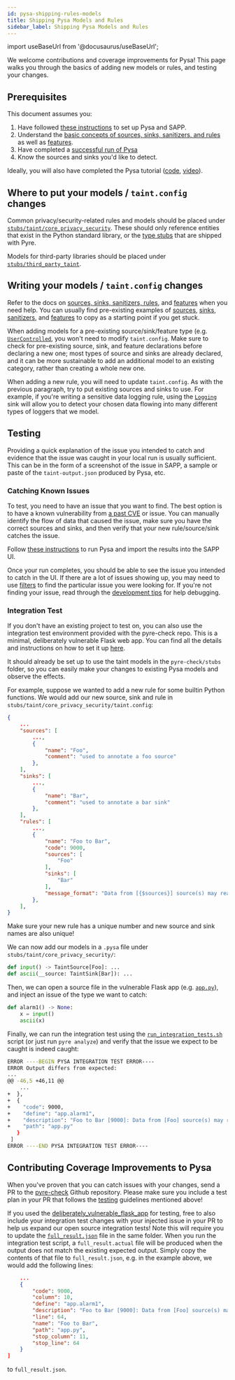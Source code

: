 ```yaml
---
id: pysa-shipping-rules-models
title: Shipping Pysa Models and Rules
sidebar_label: Shipping Pysa Models and Rules
---
```


import useBaseUrl from '@docusaurus/useBaseUrl';

We welcome contributions and coverage improvements for Pysa! This page walks you through the basics of adding new models or rules, and testing your changes.

## Prerequisites
This document assumes you:

1. Have followed [these instructions](pysa_quickstart.md) to set up Pysa and SAPP.
2. Understand the [basic concepts of sources, sinks, sanitizers, and
   rules](pysa_basics.md) as well as [features](pysa_features.md).
3. Have completed a [successful run of Pysa](pysa_running.md)
4. Know the sources and sinks you'd like to detect.

Ideally, you will also have completed the Pysa tutorial ([code](https://github.com/facebook/pyre-check/tree/main/documentation/pysa_tutorial),
[video](https://www.youtube.com/watch?v=8I3zlvtpOww)).

## Where to put your models / `taint.config` changes

Common privacy/security-related rules and models should be placed under [`stubs/taint/core_privacy_security`](https://github.com/facebook/pyre-check/tree/main/stubs/taint/core_privacy_security). These should only reference entities that exist in the Python standard library, or the [type stubs](https://github.com/facebook/pyre-check/tree/main/stubs) that are shipped with Pyre.

Models for third-party libraries should be placed under [`stubs/third_party_taint`](https://github.com/facebook/pyre-check/tree/main/stubs/third_party_taint).


## Writing your models / `taint.config` changes

Refer to the docs on [sources, sinks, sanitizers, rules](pysa_basics.md), and
[features](pysa_features.md) when you need help. You can usually find
pre-existing examples of
[sources](https://github.com/facebook/pyre-check/blob/d82759a1f1ce5467aa2250708b226790c046f207/stubs/taint/core_privacy_security/flask_sources_sinks.pysa),
[sinks](https://github.com/facebook/pyre-check/blob/d82759a1f1ce5467aa2250708b226790c046f207/stubs/taint/core_privacy_security/filesystem_sinks.pysa),
[sanitizers](https://github.com/facebook/pyre-check/blob/d82759a1f1ce5467aa2250708b226790c046f207/stubs/taint/core_privacy_security/sanitizers.pysa),
and
[features](https://github.com/facebook/pyre-check/blob/d82759a1f1ce5467aa2250708b226790c046f207/stubs/taint/core_privacy_security/django_sources_sinks.pysa)
to copy as a starting point if you get stuck.

When adding models for a pre-existing source/sink/feature type (e.g.
[`UserControlled`](https://github.com/facebook/pyre-check/blob/d82759a1f1ce5467aa2250708b226790c046f207/stubs/taint/core_privacy_security/taint.config#L21),
you won't need to modify `taint.config`. Make sure to check for pre-existing
source, sink, and feature declarations before declaring a new one; most types of
source and sinks are already declared, and it can be more sustainable to add an
additional model to an existing category, rather than creating a whole new one.

When adding a new rule, you will need to update `taint.config`. As with the
previous paragraph, try to put existing sources and sinks to use. For example,
if you're writing a sensitive data logging rule, using the
[`Logging`](https://github.com/facebook/pyre-check/blob/d82759a1f1ce5467aa2250708b226790c046f207/stubs/taint/core_privacy_security/taint.config#L115)
sink will allow you to detect your chosen data flowing into many different types of loggers that we model.

## Testing

Providing a quick explanation of the issue you intended to catch and evidence that the issue was caught in your local run is usually sufficient. This can be in the form of a screenshot of the issue in SAPP, a sample or paste of the `taint-output.json` produced by Pysa, etc.

### Catching Known Issues

To test, you need to have an issue that you want to find. The best option is to
have a known vulnerability from [a past CVE](https://cve.mitre.org/cgi-bin/cvekey.cgi?keyword=python)
or issue. You can manually identify the flow of data that caused the issue, make
sure you have the correct sources and sinks, and then verify that your new
rule/source/sink catches the issue.

Follow [these instructions](pysa_quickstart.md) to run Pysa and import the
results into the SAPP UI.

Once your run completes, you should be able to see the issue you intended to
catch in the UI. If there are a lot of issues showing up, you may need to use
[filters](https://pyre-check.org/docs/pysa-quickstart#run-sapp) to find the
particular issue you were looking for. If you're not finding your
issue, read through the [development tips](pysa_tips.md) for help debugging.

### Integration Test

If you don't have an existing project to test on, you can also use the integration
test environment provided with the pyre-check repo. This is a minimal, deliberately
vulnerable Flask web app. You can find all the details and instructions on how to set
it up [here](https://github.com/facebook/pyre-check/tree/main/documentation/deliberately_vulnerable_flask_app).

It should already be set up to use the taint models in the `pyre-check/stubs` folder,
so you can easily make your changes to existing Pysa models and observe the effects.

For example, suppose we wanted to add a new rule for some builtin Python functions.
We would add our new source, sink and rule in `stubs/taint/core_privacy_security/taint.config`:
```json
{
    ...
    "sources": [
        ...,
        {
            "name": "Foo",
            "comment": "used to annotate a foo source"
        },
    ],
    "sinks": [
        ...,
        {
            "name": "Bar",
            "comment": "used to annotate a bar sink"
        },
    ],
    "rules": [
        ...,
        {
            "name": "Foo to Bar",
            "code": 9000,
            "sources": [
                "Foo"
            ],
            "sinks": [
                "Bar"
            ],
            "message_format": "Data from [{$sources}] source(s) may reach [{$sinks}] sink(s)"
        },
    ],
}
```
Make sure your new rule has a unique number and new source and sink names are also unique!

We can now add our models in a `.pysa` file under `stubs/taint/core_privacy_security/`:
```python
def input() -> TaintSource[Foo]: ...
def ascii(__source: TaintSink[Bar]): ...
```

Then, we can open a source file in the vulnerable Flask app
(e.g. [`app.py`](https://github.com/facebook/pyre-check/blob/d82759a1f1ce5467aa2250708b226790c046f207/documentation/deliberately_vulnerable_flask_app/app.py)),
and inject an issue of the type we want to catch:
```python
def alarm1() -> None:
    x = input()
    ascii(x)
```

Finally, we can run the integration test using the [`run_integration_tests.sh`](https://github.com/facebook/pyre-check/blob/d82759a1f1ce5467aa2250708b226790c046f207/documentation/deliberately_vulnerable_flask_app/run_integration_tests.sh) script (or just run `pyre analyze`)
and verify that the issue we expect to be caught is indeed caught:
```bash
ERROR ----BEGIN PYSA INTEGRATION TEST ERROR----
ERROR Output differs from expected:
...
@@ -46,5 +46,11 @@
    ...
+  },
+  {
+    "code": 9000,
+    "define": "app.alarm1",
+    "description": "Foo to Bar [9000]: Data from [Foo] source(s) may reach [Bar] sink(s)",
+    "path": "app.py"
   }
 ]
ERROR ----END PYSA INTEGRATION TEST ERROR----
```

## Contributing Coverage Improvements to Pysa

When you've proven that you can catch issues with your changes, send a PR
to the [pyre-check](https://github.com/facebook/pyre-check) Github repository.
Please make sure you include a test plan in your PR that follows the
[testing](#testing) guidelines mentioned above!

If you used the [deliberately_vulnerable_flask_app](https://github.com/facebook/pyre-check/tree/main/documentation/deliberately_vulnerable_flask_app) for testing, free to also
include your integration test changes with your injected issue in your PR to
help us expand our open source integration tests! Note this will require you to update the
[`full_result.json`](https://github.com/facebook/pyre-check/blob/main/documentation/deliberately_vulnerable_flask_app/full_result.json) file in the same folder. When you run the integration test script, a
`full_result.actual` file will be produced when the output does not match
the existing expected output. Simply copy the contents of that file to
`full_result.json`, e.g. in the example above, we would add the following lines:
```json
    ...
    {
        "code": 9000,
        "column": 10,
        "define": "app.alarm1",
        "description": "Foo to Bar [9000]: Data from [Foo] source(s) may reach [Bar] sink(s)",
        "line": 64,
        "name": "Foo to Bar",
        "path": "app.py",
        "stop_column": 11,
        "stop_line": 64
    }
]
```

to `full_result.json`.
